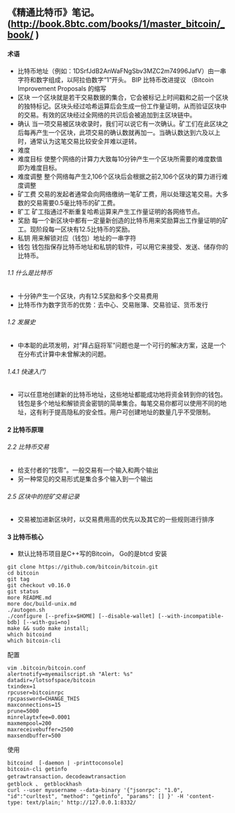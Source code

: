

## 《精通比特币》笔记。 (http://book.8btc.com/books/1/master_bitcoin/_book/ )

#### 术语
* 比特币地址（例如：1DSrfJdB2AnWaFNgSbv3MZC2m74996JafV）由一串字符和数字组成，以阿拉伯数字“1”开头。
BIP 比特币改进提议 （Bitcoin Improvement Proposals 的缩写
* 区块 一个区块就是若干交易数据的集合，它会被标记上时间戳和之前一个区块的独特标记。区块头经过哈希运算后会生成一份工作量证明，从而验证区块中的交易。有效的区块经过全网络的共识后会被追加到主区块链中。
* 确认 当一项交易被区块收录时，我们可以说它有一次确认。矿工们在此区块之后每再产生一个区块，此项交易的确认数就再加一。当确认数达到六及以上时，通常认为这笔交易比较安全并难以逆转。
* 难度
* 难度目标 使整个网络的计算力大致每10分钟产生一个区块所需要的难度数值即为难度目标。
* 难度调整 整个网络每产生2,106个区块后会根据之前2,106个区块的算力进行难度调整
* 矿工费 交易的发起者通常会向网络缴纳一笔矿工费，用以处理这笔交易。大多数的交易需要0.5毫比特币的矿工费。
* 旷工 矿工指通过不断重复哈希运算来产生工作量证明的各网络节点。
* 奖励 每一个新区块中都有一定量新创造的比特币用来奖励算出工作量证明的矿工。现阶段每一区块有12.5比特币的奖励。
* 私钥 用来解锁对应（钱包）地址的一串字符
* 钱包 钱包指保存比特币地址和私钥的软件，可以用它来接受、发送、储存你的比特币。

###### 1.1 什么是比特币
* 十分钟产生一个区块，内有12.5奖励和多个交易费用
* 比特币作为数字货币的优势：去中心、交易账簿、交易验证、货币发行

###### 1.2 发展史
* 中本聪的此项发明，对“拜占庭将军”问题也是一个可行的解决方案，这是一个在分布式计算中未曾解决的问题。

###### 1.4.1 快速入门
* 可以任意地创建新的比特币地址，这些地址都能成功地将资金转到你的钱包。钱包是多个地址和解锁资金密钥的简单集合。每笔交易你都可以使用不同的地址，这有利于提高隐私的安全性。用户可创建地址的数量几乎不受限制。

#### 2 比特币原理
###### 2.2 比特币交易
* 给支付者的“找零”。一般交易有一个输入和两个输出
* 另一种常见的交易形式是集合多个输入到一个输出
###### 2.5 区块中的挖矿交易记录
* 交易被加进新区块时，以交易费用高的优先以及其它的一些规则进行排序

#### 3 比特币核心
* 默认比特币项目是C++写的Bitcoin， Go的是btcd
安装
```
git clone https://github.com/bitcoin/bitcoin.git
cd bitcoin
git tag
git checkout v0.16.0
git status
more README.md
more doc/build-unix.md
./autogen.sh
./configure [--prefix=$HOME] [--disable-wallet] [--with-incompatible-bdb] [--with-gui=no]
make && sudo make install;
which bitcoind
which bitcoin-cli
```
配置
```
vim .bitcoin/bitcoin.conf
alertnotify=myemailscript.sh "Alert: %s"
datadir=/lotsofspace/bitcoin
txindex=1
rpcuser=bitcoinrpc
rpcpassword=CHANGE_THIS
maxconnections=15
prune=5000
minrelaytxfee=0.0001
maxmempool=200
maxreceivebuffer=2500
maxsendbuffer=500
```
使用
```
bitcoind  [-daemon | -printtoconsole]
bitcoin-cli getinfo
getrawtransaction，decodeawtransaction
getblock 、 getblockhash
curl --user myusername --data-binary '{"jsonrpc": "1.0", "id":"curltest", "method": "getinfo", "params": [] }' -H 'content-type: text/plain;' http://127.0.0.1:8332/
```



